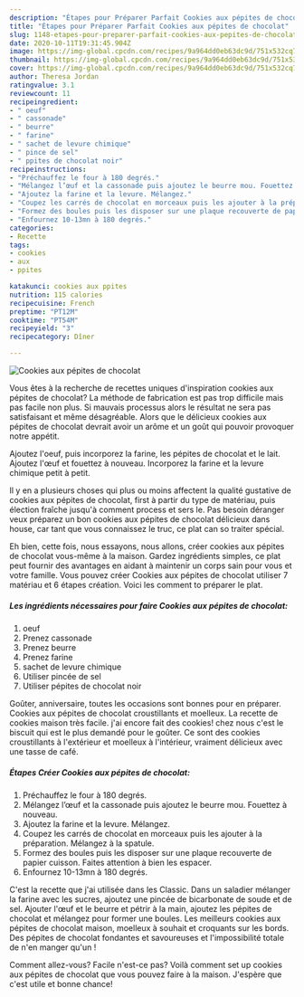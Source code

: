 ```yaml
---
description: "Étapes pour Préparer Parfait Cookies aux pépites de chocolat"
title: "Étapes pour Préparer Parfait Cookies aux pépites de chocolat"
slug: 1148-etapes-pour-preparer-parfait-cookies-aux-pepites-de-chocolat
date: 2020-10-11T19:31:45.904Z
image: https://img-global.cpcdn.com/recipes/9a964dd0eb63dc9d/751x532cq70/cookies-aux-pepites-de-chocolat-photo-principale-de-la-recette.jpg
thumbnail: https://img-global.cpcdn.com/recipes/9a964dd0eb63dc9d/751x532cq70/cookies-aux-pepites-de-chocolat-photo-principale-de-la-recette.jpg
cover: https://img-global.cpcdn.com/recipes/9a964dd0eb63dc9d/751x532cq70/cookies-aux-pepites-de-chocolat-photo-principale-de-la-recette.jpg
author: Theresa Jordan
ratingvalue: 3.1
reviewcount: 11
recipeingredient:
- " oeuf"
- " cassonade"
- " beurre"
- " farine"
- " sachet de levure chimique"
- " pince de sel"
- " ppites de chocolat noir"
recipeinstructions:
- "Préchauffez le four à 180 degrés."
- "Mélangez l’œuf et la cassonade puis ajoutez le beurre mou. Fouettez à nouveau."
- "Ajoutez la farine et la levure. Mélangez."
- "Coupez les carrés de chocolat en morceaux puis les ajouter à la préparation. Mélangez à la spatule."
- "Formez des boules puis les disposer sur une plaque recouverte de papier cuisson. Faites attention à bien les espacer."
- "Enfournez 10-13mn à 180 degrés."
categories:
- Recette
tags:
- cookies
- aux
- ppites

katakunci: cookies aux ppites 
nutrition: 115 calories
recipecuisine: French
preptime: "PT12M"
cooktime: "PT54M"
recipeyield: "3"
recipecategory: Dîner

---
```



![Cookies aux pépites de chocolat](https://img-global.cpcdn.com/recipes/9a964dd0eb63dc9d/751x532cq70/cookies-aux-pepites-de-chocolat-photo-principale-de-la-recette.jpg)

Vous êtes à la recherche de recettes uniques d'inspiration cookies aux pépites de chocolat? La méthode de fabrication est pas trop difficile mais pas facile non plus. Si mauvais processus alors le résultat ne sera pas satisfaisant et même désagréable. Alors que le délicieux cookies aux pépites de chocolat devrait avoir un arôme et un goût qui pouvoir provoquer notre appétit.

Ajoutez l&#39;oeuf, puis incorporez la farine, les pépites de chocolat et le lait. Ajoutez l&#39;œuf et fouettez à nouveau. Incorporez la farine et la levure chimique petit à petit.

Il y en a plusieurs choses qui plus ou moins affectent la qualité gustative de cookies aux pépites de chocolat, first à partir du type de matériau, puis élection fraîche jusqu'à comment process et sers le. Pas besoin déranger veux préparez un bon cookies aux pépites de chocolat délicieux dans house, car tant que vous connaissez le truc, ce plat can so traiter spécial.


Eh bien, cette fois, nous essayons, nous allons, créer cookies aux pépites de chocolat vous-même à la maison. Gardez ingrédients simples, ce plat peut fournir des avantages en aidant à maintenir un corps sain pour vous et votre famille. Vous pouvez créer Cookies aux pépites de chocolat utiliser 7 matériau et 6 étapes création. Voici les comment to préparer le plat.

<!--inarticleads1-->

##### Les ingrédients nécessaires pour faire Cookies aux pépites de chocolat:

1.   oeuf
1. Prenez  cassonade
1. Prenez  beurre
1. Prenez  farine
1.   sachet de levure chimique
1. Utiliser  pincée de sel
1. Utiliser  pépites de chocolat noir


Goûter, anniversaire, toutes les occasions sont bonnes pour en préparer. Cookies aux pépites de chocolat croustillants et moelleux. La recette de cookies maison très facile. j&#39;ai encore fait des cookies! chez nous c&#39;est le biscuit qui est le plus demandé pour le goûter. Ce sont des cookies croustillants à l&#39;extérieur et moelleux à l&#39;intérieur, vraiment délicieux avec une tasse de café. 

<!--inarticleads2-->

##### Étapes Créer Cookies aux pépites de chocolat:

1. Préchauffez le four à 180 degrés.
1. Mélangez l’œuf et la cassonade puis ajoutez le beurre mou. Fouettez à nouveau.
1. Ajoutez la farine et la levure. Mélangez.
1. Coupez les carrés de chocolat en morceaux puis les ajouter à la préparation. Mélangez à la spatule.
1. Formez des boules puis les disposer sur une plaque recouverte de papier cuisson. Faites attention à bien les espacer.
1. Enfournez 10-13mn à 180 degrés.


C&#39;est la recette que j&#39;ai utilisée dans les Classic. Dans un saladier mélanger la farine avec les sucres, ajoutez une pincée de bicarbonate de soude et de sel. Ajouter l&#39;œuf et le beurre et pétrir à la main, ajoutez les pépites de chocolat et mélangez pour former une boules. Les meilleurs cookies aux pépites de chocolat maison, moelleux à souhait et croquants sur les bords. Des pépites de chocolat fondantes et savoureuses et l&#39;impossibilité totale de n&#39;en manger qu&#39;un ! 


Comment allez-vous? Facile n'est-ce pas? Voilà comment set up cookies aux pépites de chocolat que vous pouvez faire à la maison. J'espère que c'est utile et bonne chance!
